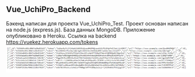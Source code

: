 ## Vue_UchiPro_Backend

Бэкенд написан для проекта Vue_UchiPro_Test. Проект основан написан на node.js (express.js). База данных MongoDB. Приложение опубликовано в Heroku.
Ссылка на backend https://vuekez.herokuapp.com/tokens
![](/screenshot.png)
